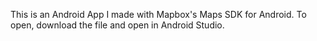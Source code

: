 This is an Android App I made with Mapbox's Maps SDK for Android. To open, download the file and open in Android Studio.
